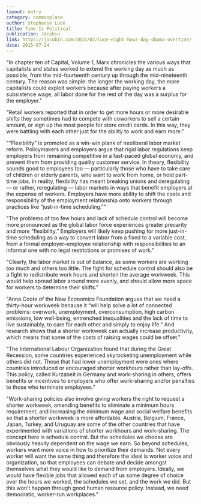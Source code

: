 ```yaml
---
layout: entry
category: commonplace
author: Stephanie Luce
title: Time Is Political
publication: Jacobin
link: https://jacobin.com/2015/07/luce-eight-hour-day-obama-overtime/
date: 2015-07-24
---
```


"In chapter ten of Capital, Volume 1, Marx chronicles the various ways that capitalists and states worked to extend the working day as much as possible, from the mid-fourteenth century up through the mid-nineteenth century. The reason was simple: the longer the working day, the more capitalists could exploit workers because after paying workers a subsistence wage, all labor done for the rest of the day was a surplus for the employer."

"Retail workers reported that in order to get more hours or more desirable shifts they sometimes had to compete with coworkers to sell a certain amount, or sign up the most people for store credit cards. In this way, they were battling with each other just for the ability to work and earn more."

"“Flexibility” is promoted as a win-win plank of neoliberal labor market reform. Policymakers and employers argue that rigid labor regulations keep employers from remaining competitive in a fast-paced global economy, and prevent them from providing quality customer service. In theory, flexibility sounds good to employees too — particularly those who have to take care of children or elderly parents, who want to work from home, or hold part-time jobs. In reality, flexibility has meant breaking unions and deregulating — or rather, reregulating — labor markets in ways that benefit employers at the expense of workers. Employers have more ability to shift the costs and responsibility of the employment relationship onto workers through practices like “just-in-time scheduling.”"

"The problems of too few hours and lack of schedule control will become more pronounced as the global labor force experiences greater precarity and more “flexibility.” Employers will likely keep pushing for more just-in-time scheduling as a way to convert labor from a fixed to a variable cost, from a formal employer–employee relationship with responsibilities to an informal one with no legal restrictions or promises of work."

"Clearly, the labor market is out of balance, as some workers are working too much and others too little. The fight for schedule control should also be a fight to redistribute work hours and shorten the average workweek. This would help spread labor around more evenly, and should allow more space for workers to determine their shifts."

"Anna Coote of the New Economics Foundation argues that we need a thirty-hour workweek because it “will help solve a lot of connected problems: overwork, unemployment, overconsumption, high carbon emissions, low well-being, entrenched inequalities and the lack of time to live sustainably, to care for each other and simply to enjoy life.” And research shows that a shorter workweek can actually increase productivity, which means that some of the costs of raising wages could be offset."
 
"The International Labour Organization found that during the Great Recession, some countries experienced skyrocketing unemployment while others did not. Those that had lower unemployment were ones where countries introduced or encouraged shorter workhours rather than lay-offs. This policy, called Kurzabeit in Germany and work-sharing in others, offers benefits or incentives to employers who offer work-sharing and/or penalties to those who terminate employees."

"Work-sharing policies also involve giving workers the right to request a shorter workweek, amending benefits to eliminate a minimum hours requirement, and increasing the minimum wage and social welfare benefits so that a shorter workweek is more affordable. Austria, Belgium, France, Japan, Turkey, and Uruguay are some of the other countries that have experimented with variations of shorter workhours and work-sharing. The concept here is schedule control. But the schedules we choose are obviously heavily dependent on the wage we earn. So beyond schedules, workers want more voice in how to prioritize their demands. Not every worker will want the same thing and therefore the ideal is worker voice and organization, so that employees can debate and decide amongst themselves what they would like to demand from employers. Ideally, we would have flexible jobs that allowed each of us some degree of choice over the hours we worked, the schedules we set, and the work we did. But this won’t happen through good human resource policy. Instead, we need democratic, worker-run workplaces."
